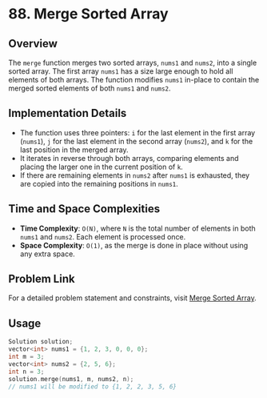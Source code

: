 # 88. Merge Sorted Array

## Overview
The `merge` function merges two sorted arrays, `nums1` and `nums2`, into a single sorted array. The first array `nums1` has a size large enough to hold all elements of both arrays. The function modifies `nums1` in-place to contain the merged sorted elements of both `nums1` and `nums2`.

## Implementation Details
- The function uses three pointers: `i` for the last element in the first array (`nums1`), `j` for the last element in the second array (`nums2`), and `k` for the last position in the merged array.
- It iterates in reverse through both arrays, comparing elements and placing the larger one in the current position of `k`.
- If there are remaining elements in `nums2` after `nums1` is exhausted, they are copied into the remaining positions in `nums1`.

## Time and Space Complexities
- **Time Complexity**: `O(N)`, where `N` is the total number of elements in both `nums1` and `nums2`. Each element is processed once.
- **Space Complexity**: `O(1)`, as the merge is done in place without using any extra space.

## Problem Link
For a detailed problem statement and constraints, visit [Merge Sorted Array](https://leetcode.com/problems/merge-sorted-array/description/?envType=study-plan-v2&envId=top-interview-150).

## Usage
```cpp
Solution solution;
vector<int> nums1 = {1, 2, 3, 0, 0, 0};
int m = 3;
vector<int> nums2 = {2, 5, 6};
int n = 3;
solution.merge(nums1, m, nums2, n);
// nums1 will be modified to {1, 2, 2, 3, 5, 6}
